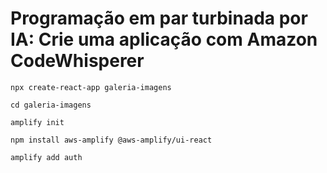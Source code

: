 # Programação em par turbinada por IA: Crie uma aplicação com Amazon CodeWhisperer

```
npx create-react-app galeria-imagens
```

```
cd galeria-imagens
```

```
amplify init
```

```
npm install aws-amplify @aws-amplify/ui-react
```

```
amplify add auth
```
